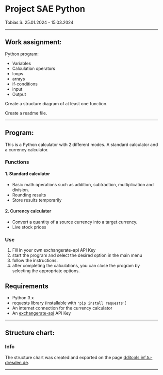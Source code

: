 # Project SAE Python

Tobias S.
25.01.2024 - 15.03.2024

---

## Work assignment:

Python program:
- Variables
- Calculation operators
- loops
- arrays
- if-conditions
- input
- Output

Create a structure diagram of at least one function.

Create a readme file.

---

## Program:

This is a Python calculator with 2 different modes. 
A standard calculator and a currency calculator.

### Functions

#### 1. Standard calculator

- Basic math operations such as addition, subtraction, multiplication and division.
- Rounding results
- Store results temporarily

#### 2. Currency calculator

- Convert a quantity of a source currency into a target currency.
- Live stock prices

### Use

1. Fill in your own exchangerate-api API Key
2. start the program and select the desired option in the main menu
3. follow the instructions.
4. after completing the calculations, you can close the program by selecting the appropriate options.

## Requirements

- Python 3.x
- requests library (installable with `'pip install requests'`)
- An internet connection for the currency calculator
- An [exchangerate-api](https://www.exchangerate-api.com/) API Key

---

## Structure chart:

### Info
The structure chart was created and exported on the page [dditools.inf.tu-dresden.de](https://dditools.inf.tu-dresden.de/ovk/Informatik/Programmierung/Grundlagen/Struktogramme.html).

---
